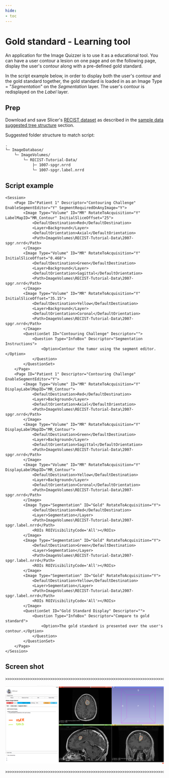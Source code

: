 ```yaml
---
hide:
- toc
---
```

<!-- let javascript handle toc on left sidebar -->

# Gold standard - Learning tool

An application for the Image Quizzer is to use it as a educational tool. You can have a user contour
a lesion on one page and on the following page, display the user's contour along with a pre-defined gold
standard.

In the script example below,
in order to display both the user's contour and the gold standard together, the gold standard is loaded in
as an Image Type = "*Segmentation*" on the *Segmentation* layer. The user's contour is redisplayed on the *Label* layer.



## Prep


Download and save Slicer's [RECIST dataset](sample_data.md#tutorial-data-links) as described in the [sample data suggested tree structure](sample_data.md#suggested-tree-structure) section.

Suggested folder structure to match script:

```
.
└─ ImageDatabase/
    └─ ImageVolumes/
        └─ RECIST-Tutorial-Data/
            ├─ 1007-spgr.nrrd
			└─ 1007-spgr.label.nrrd   
```


## Script example


```
<Session>
    <Page ID="Patient 1" Descriptor="Contouring Challenge" EnableSegmentEditor="Y" SegmentRequiredOnAnyImage="Y">
        <Image Type="Volume" ID="MR" RotateToAcquisition="Y" LabelMapID="MR_Contour" InitialSliceOffset="25">
            <DefaultDestination>Red</DefaultDestination>
            <Layer>Background</Layer>
            <DefaultOrientation>Axial</DefaultOrientation>
            <Path>ImageVolumes\RECIST-Tutorial-Data\2007-spgr.nrrd</Path>
        </Image>
        <Image Type="Volume" ID="MR" RotateToAcquisition="Y" InitialSliceOffset="0.468">
            <DefaultDestination>Green</DefaultDestination>
            <Layer>Background</Layer>
            <DefaultOrientation>Sagittal</DefaultOrientation>
            <Path>ImageVolumes\RECIST-Tutorial-Data\2007-spgr.nrrd</Path>
        </Image>
        <Image Type="Volume" ID="MR" RotateToAcquisition="Y" InitialSliceOffset="35.15">
            <DefaultDestination>Yellow</DefaultDestination>
            <Layer>Background</Layer>
            <DefaultOrientation>Coronal</DefaultOrientation>
            <Path>ImageVolumes\RECIST-Tutorial-Data\2007-spgr.nrrd</Path>
        </Image>
        <QuestionSet ID="Contouring Challenge" Descriptor="">
            <Question Type="InfoBox" Descriptor="Segmentation Instructions">
                <Option>Contour the tumor using the segment editor.</Option>
            </Question>
        </QuestionSet>
    </Page>
    <Page ID="Patient 1" Descriptor="Contouring Challenge"  EnableSegmentEditor="Y">
        <Image Type="Volume" ID="MR" RotateToAcquisition="Y" DisplayLabelMapID="MR_Contour">
            <DefaultDestination>Red</DefaultDestination>
            <Layer>Background</Layer>
            <DefaultOrientation>Axial</DefaultOrientation>
            <Path>ImageVolumes\RECIST-Tutorial-Data\2007-spgr.nrrd</Path>
        </Image>
        <Image Type="Volume" ID="MR" RotateToAcquisition="Y" DisplayLabelMapID="MR_Contour">
            <DefaultDestination>Green</DefaultDestination>
            <Layer>Background</Layer>
            <DefaultOrientation>Sagittal</DefaultOrientation>
            <Path>ImageVolumes\RECIST-Tutorial-Data\2007-spgr.nrrd</Path>
        </Image>
        <Image Type="Volume" ID="MR" RotateToAcquisition="Y" DisplayLabelMapID="MR_Contour">
            <DefaultDestination>Yellow</DefaultDestination>
            <Layer>Background</Layer>
            <DefaultOrientation>Coronal</DefaultOrientation>
            <Path>ImageVolumes\RECIST-Tutorial-Data\2007-spgr.nrrd</Path>
        </Image>
        <Image Type="Segmentation" ID="Gold" RotateToAcquisition="Y">
            <DefaultDestination>Red</DefaultDestination>
            <Layer>Segmentation</Layer>
            <Path>ImageVolumes\RECIST-Tutorial-Data\2007-spgr.label.nrrd</Path>
            <ROIs ROIVisibilityCode='All'></ROIs>
        </Image>
        <Image Type="Segmentation" ID="Gold" RotateToAcquisition="Y">
            <DefaultDestination>Green</DefaultDestination>
            <Layer>Segmentation</Layer>
            <Path>ImageVolumes\RECIST-Tutorial-Data\2007-spgr.label.nrrd</Path>
            <ROIs ROIVisibilityCode='All'></ROIs>
        </Image>
        <Image Type="Segmentation" ID="Gold" RotateToAcquisition="Y">
            <DefaultDestination>Yellow</DefaultDestination>
            <Layer>Segmentation</Layer>
            <Path>ImageVolumes\RECIST-Tutorial-Data\2007-spgr.label.nrrd</Path>
            <ROIs ROIVisibilityCode='All'></ROIs>
        </Image>
        <QuestionSet ID="Gold Standard Display" Descriptor="">
            <Question Type="InfoBox" Descriptor="Compare to gold standard">
                <Option>The gold standard is presented over the user's contour.</Option>
            </Question>
        </QuestionSet>
    </Page>
</Session>
```

## Screen shot

```
>>>>>>>>>>>>>>>>>>>>>>>>>>>>>>>>>>>>>>>>>>>>>>>>>>>>>>>>>>>>>>>>>>>>>>>
```

![Example Gold Standard](assets/Example_GoldStandard.png)

```
>>>>>>>>>>>>>>>>>>>>>>>>>>>>>>>>>>>>>>>>>>>>>>>>>>>>>>>>>>>>>>>>>>>>>>>
```

